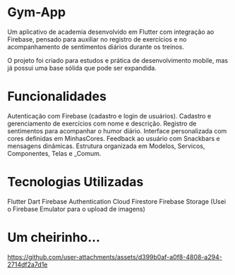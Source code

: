 # Gym-App

Um aplicativo de academia desenvolvido em Flutter com integração ao Firebase, pensado para auxiliar no registro de exercícios e no acompanhamento de sentimentos diários durante os treinos.

O projeto foi criado para estudos e prática de desenvolvimento mobile, mas já possui uma base sólida que pode ser expandida.

# Funcionalidades

Autenticação com Firebase (cadastro e login de usuários).
Cadastro e gerenciamento de exercícios com nome e descrição.
Registro de sentimentos para acompanhar o humor diário.
Interface personalizada com cores definidas em MinhasCores.
Feedback ao usuário com Snackbars e mensagens dinâmicas.
Estrutura organizada em Modelos, Servicos, Componentes, Telas e _Comum.

# Tecnologias Utilizadas
Flutter
Dart
Firebase Authentication
Cloud Firestore
Firebase Storage (Usei o Firebase Emulator para o upload de imagens)

# Um cheirinho...
https://github.com/user-attachments/assets/d399b0af-a0f8-4808-a294-2714df2a7d1e

